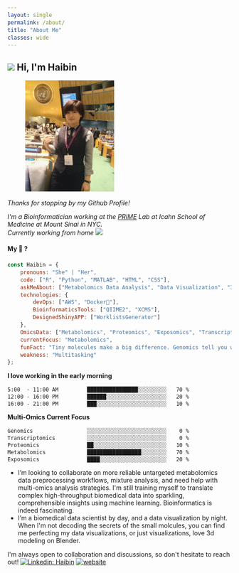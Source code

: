 ```yaml
---
layout: single
permalink: /about/
title: "About Me"
classes: wide
---
```



<h2> <img src="https://media0.giphy.com/media/RkN0K0MEfEcc34HeZ4/giphy.webp?cid=ecf05e47vzl05eurxzuqe3pcvrs0tbbofyxo7do6waq6m01w&ep=v1_stickers_search&rid=giphy.webp&ct=s" width="100"> Hi, I'm Haibin </h2>  
<figure class="align-right">
  <img src="/assets/images/me.JPG" alt="" width="200">
</figure>

<p> <em>Thanks for stopping by my Github Profile!</em></p>
<p><em>I'm a Bioinformatician working at the <a href="https://www.petrickexposomelab.com/"> PRIME</a> Lab at Icahn School of Medicine at Mount Sinai in NYC.<br> Currently working from home <img src="https://media.giphy.com/media/zPR4BZ9gBXmnj9mDKt/giphy.gif?cid=ecf05e478r0d72qa6en3avnrlq5lkvvglqcspoe9lf1kn09m&ep=v1_stickers_search&rid=giphy.gif&ct=s" width="50"> </em></p>


#### My 🧰 ?
```javascript
const Haibin = {
    pronouns: "She" | "Her",
    code: ["R", "Python", "MATLAB", "HTML", "CSS"],
    askMeAbout: ["Metabolomics Data Analysis", "Data Visualization", "3d modeling", "Shiny APP Design"],
    technologies: {
        devOps: ["AWS", "Docker🐳"],
        BioinformaticsTools: ["QIIME2", "XCMS"],
        DesignedShinyAPP: ["WorklistsGenerator"]
    },
    OmicsData: ["Metabolomics", "Proteomics", "Exposomics", "Transcriptomics"],
    currentFocus: "Metabolomics",
    funFact: "Tiny molecules make a big difference. Genomics tell you what you might have while metabolomics tell you what you do have!" ,
    weakness: "Multitasking"
};
```

**I love working in the early morning** 

```text
5:00  - 11:00 AM         ████████████████░░░░░░░░░   70 % 
12:00 - 16:00 PM         ██████░░░░░░░░░░░░░░░░░░░   20 %
16:00 - 21:00 PM         ███░░░░░░░░░░░░░░░░░░░░░░   10 % 
```
**Multi-Omics Current Focus** 
```text
Genomics                 ░░░░░░░░░░░░░░░░░░░░░░░░░    0 %
Transcriptomics          ░░░░░░░░░░░░░░░░░░░░░░░░░    0 %
Proteomics               ██░░░░░░░░░░░░░░░░░░░░░░░   10 %
Metabolomics             █████████████████░░░░░░░░   70 %
Exposomics               ████░░░░░░░░░░░░░░░░░░░░░   20 %
```

- I’m looking to collaborate on more reliable untargeted metabolomics data preprocessing workflows, mixture analysis, and need help with multi-omics analysis strategies. I'm still training myself to translate complex high-throughput biomedical data into sparkling, comprehensible insights using machine learning. Bioinformatics is indeed fascinating.
- I’m a biomedical data scientist by day, and a data visualization by night. When I'm not decoding the secrets of the small molcules, you can find me perfecting my data visualizations, or just visualizations, love 3d modeling on Blender.

I'm always open to collaboration and discussions, so don't hesitate to reach out!
[![Linkedin: Haibin](https://img.shields.io/badge/-Haibin-lightpink?style=square&logo=Linkedin&logoColor=black&link=https://www.linkedin.com/in/haibin-guan/)](https://www.linkedin.com/in/haibin-guan/)
[![website](https://img.shields.io/badge/-Haibin-lightpink?&style=square&logo=Google-Chrome&logoColor=black&link=https://guanhaibin.github.io/home/)](https://guanhaibin.github.io/home/)



